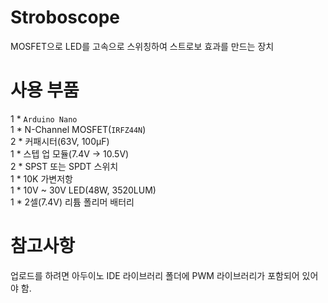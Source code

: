 # Stroboscope
MOSFET으로 LED를 고속으로 스위칭하여 스트로보 효과를 만드는 장치<br>

# 사용 부품
1 * `Arduino Nano`<br>
1 * N-Channel MOSFET(`IRFZ44N`)<br>
2 * 커패시터(63V, 100μF)<br>
1 * 스텝 업 모듈(7.4V → 10.5V)<br>
2 * SPST 또는 SPDT 스위치<br>
1 * 10K 가변저항<br>
1 * 10V ~ 30V LED(48W, 3520LUM)<br>
1 * 2셀(7.4V) 리튬 폴리머 배터리<br>

# 참고사항
업로드를 하려면 아두이노 IDE 라이브러리 폴더에 PWM 라이브러리가 포함되어 있어야 함.<br>
